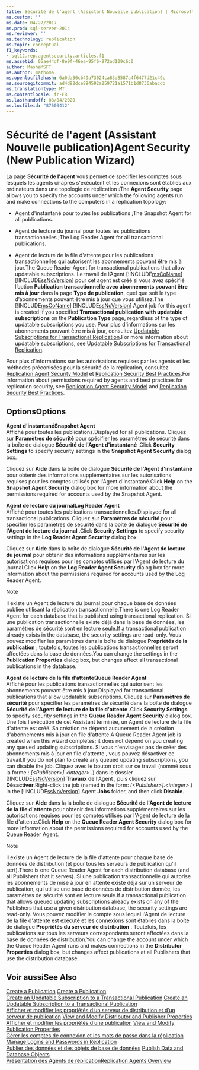 ```yaml
---
title: Sécurité de l’agent (Assistant Nouvelle publication) | Microsoft Docs
ms.custom: ''
ms.date: 04/27/2017
ms.prod: sql-server-2014
ms.reviewer: ''
ms.technology: replication
ms.topic: conceptual
f1_keywords:
- sql12.rep.agentsecurity.articles.f1
ms.assetid: 05ae44df-8e9f-46ea-95f6-972ad109c6c0
author: MashaMSFT
ms.author: mathoma
ms.openlocfilehash: 6a0da30cb49a73024ca83d8587a4f6477d21c49c
ms.sourcegitcommit: ad4d92dce894592a259721a1571b1d8736abacdb
ms.translationtype: MT
ms.contentlocale: fr-FR
ms.lasthandoff: 08/04/2020
ms.locfileid: "87603412"
---
```

# <a name="agent-security-new-publication-wizard"></a><span data-ttu-id="2a65b-102">Sécurité de l'agent (Assistant Nouvelle publication)</span><span class="sxs-lookup"><span data-stu-id="2a65b-102">Agent Security (New Publication Wizard)</span></span>
  <span data-ttu-id="2a65b-103">La page **Sécurité de l'agent** vous permet de spécifier les comptes sous lesquels les agents ci-après s'exécutent et les connexions sont établies aux ordinateurs dans une topologie de réplication :</span><span class="sxs-lookup"><span data-stu-id="2a65b-103">The **Agent Security** page allows you to specify the accounts under which the following agents run and make connections to the computers in a replication topology:</span></span>  
  
-   <span data-ttu-id="2a65b-104">Agent d'instantané pour toutes les publications ;</span><span class="sxs-lookup"><span data-stu-id="2a65b-104">The Snapshot Agent for all publications.</span></span>  
  
-   <span data-ttu-id="2a65b-105">Agent de lecture du journal pour toutes les publications transactionnelles ;</span><span class="sxs-lookup"><span data-stu-id="2a65b-105">The Log Reader Agent for all transactional publications.</span></span>  
  
-   <span data-ttu-id="2a65b-106">Agent de lecture de la file d'attente pour les publications transactionnelles qui autorisent les abonnements pouvant être mis à jour.</span><span class="sxs-lookup"><span data-stu-id="2a65b-106">The Queue Reader Agent for transactional publications that allow updatable subscriptions.</span></span> <span data-ttu-id="2a65b-107">Le travail de l’Agent [!INCLUDE[msCoName](../../includes/msconame-md.md)] [!INCLUDE[ssNoVersion](../../includes/ssnoversion-md.md)] pour cet agent est créé si vous avez spécifié l’option **Publication transactionnelle avec abonnements pouvant être mis à jour** dans la page **Type de publication**, quel que soit le type d’abonnements pouvant être mis à jour que vous utilisez.</span><span class="sxs-lookup"><span data-stu-id="2a65b-107">The [!INCLUDE[msCoName](../../includes/msconame-md.md)] [!INCLUDE[ssNoVersion](../../includes/ssnoversion-md.md)] Agent job for this agent is created if you specified **Transactional publication with updatable subscriptions** on the **Publication Type** page, regardless of the type of updatable subscriptions you use.</span></span> <span data-ttu-id="2a65b-108">Pour plus d'informations sur les abonnements pouvant être mis à jour, consultez [Updatable Subscriptions for Transactional Replication](transactional/updatable-subscriptions-for-transactional-replication.md).</span><span class="sxs-lookup"><span data-stu-id="2a65b-108">For more information about updatable subscriptions, see [Updatable Subscriptions for Transactional Replication](transactional/updatable-subscriptions-for-transactional-replication.md).</span></span>  
  
 <span data-ttu-id="2a65b-109">Pour plus d'informations sur les autorisations requises par les agents et les méthodes préconisées pour la sécurité de la réplication, consultez [Replication Agent Security Model](security/replication-agent-security-model.md) et [Replication Security Best Practices](security/replication-security-best-practices.md).</span><span class="sxs-lookup"><span data-stu-id="2a65b-109">For information about permissions required by agents and best practices for replication security, see [Replication Agent Security Model](security/replication-agent-security-model.md) and [Replication Security Best Practices](security/replication-security-best-practices.md).</span></span>  
  
## <a name="options"></a><span data-ttu-id="2a65b-110">Options</span><span class="sxs-lookup"><span data-stu-id="2a65b-110">Options</span></span>  
 <span data-ttu-id="2a65b-111">**Agent d’instantané**</span><span class="sxs-lookup"><span data-stu-id="2a65b-111">**Snapshot Agent**</span></span>  
 <span data-ttu-id="2a65b-112">Affiché pour toutes les publications.</span><span class="sxs-lookup"><span data-stu-id="2a65b-112">Displayed for all publications.</span></span> <span data-ttu-id="2a65b-113">Cliquez sur **Paramètres de sécurité** pour spécifier les paramètres de sécurité dans la boîte de dialogue **Sécurité de l'Agent d'instantané** .</span><span class="sxs-lookup"><span data-stu-id="2a65b-113">Click **Security Settings** to specify security settings in the **Snapshot Agent Security** dialog box.</span></span>  
  
 <span data-ttu-id="2a65b-114">Cliquez sur **Aide** dans la boîte de dialogue **Sécurité de l'Agent d'instantané** pour obtenir des informations supplémentaires sur les autorisations requises pour les comptes utilisés par l'Agent d'instantané.</span><span class="sxs-lookup"><span data-stu-id="2a65b-114">Click **Help** on the **Snapshot Agent Security** dialog box for more information about the permissions required for accounts used by the Snapshot Agent.</span></span>  
  
 <span data-ttu-id="2a65b-115">**Agent de lecture du journal**</span><span class="sxs-lookup"><span data-stu-id="2a65b-115">**Log Reader Agent**</span></span>  
 <span data-ttu-id="2a65b-116">Affiché pour toutes les publications transactionnelles.</span><span class="sxs-lookup"><span data-stu-id="2a65b-116">Displayed for all transactional publications.</span></span> <span data-ttu-id="2a65b-117">Cliquez sur **Paramètres de sécurité** pour spécifier les paramètres de sécurité dans la boîte de dialogue **Sécurité de l'Agent de lecture du journal** .</span><span class="sxs-lookup"><span data-stu-id="2a65b-117">Click **Security Settings** to specify security settings in the **Log Reader Agent Security** dialog box.</span></span>  
  
 <span data-ttu-id="2a65b-118">Cliquez sur **Aide** dans la boîte de dialogue **Sécurité de l'Agent de lecture du journal** pour obtenir des informations supplémentaires sur les autorisations requises pour les comptes utilisés par l'Agent de lecture du journal.</span><span class="sxs-lookup"><span data-stu-id="2a65b-118">Click **Help** on the **Log Reader Agent Security** dialog box for more information about the permissions required for accounts used by the Log Reader Agent.</span></span>  
  
> [!NOTE]  
>  <span data-ttu-id="2a65b-119">Il existe un Agent de lecture du journal pour chaque base de données publiée utilisant la réplication transactionnelle.</span><span class="sxs-lookup"><span data-stu-id="2a65b-119">There is one Log Reader Agent for each database that is published using transactional replication.</span></span> <span data-ttu-id="2a65b-120">Si une publication transactionnelle existe déjà dans la base de données, les paramètres de sécurité sont en lecture seule.</span><span class="sxs-lookup"><span data-stu-id="2a65b-120">If a transactional publication already exists in the database, the security settings are read-only.</span></span> <span data-ttu-id="2a65b-121">Vous pouvez modifier les paramètres dans la boîte de dialogue **Propriétés de la publication** ; toutefois, toutes les publications transactionnelles seront affectées dans la base de données.</span><span class="sxs-lookup"><span data-stu-id="2a65b-121">You can change the settings in the **Publication Properties** dialog box, but changes affect all transactional publications in the database.</span></span>  
  
 <span data-ttu-id="2a65b-122">**Agent de lecture de la file d’attente**</span><span class="sxs-lookup"><span data-stu-id="2a65b-122">**Queue Reader Agent**</span></span>  
 <span data-ttu-id="2a65b-123">Affiché pour les publications transactionnelles qui autorisent les abonnements pouvant être mis à jour.</span><span class="sxs-lookup"><span data-stu-id="2a65b-123">Displayed for transactional publications that allow updatable subscriptions.</span></span> <span data-ttu-id="2a65b-124">Cliquez sur **Paramètres de sécurité** pour spécifier les paramètres de sécurité dans la boîte de dialogue **Sécurité de l'Agent de lecture de la file d'attente** .</span><span class="sxs-lookup"><span data-stu-id="2a65b-124">Click **Security Settings** to specify security settings in the **Queue Reader Agent Security** dialog box.</span></span> <span data-ttu-id="2a65b-125">Une fois l'exécution de cet Assistant terminée, un Agent de lecture de la file d'attente est créé. Sa création ne dépend aucunement de la création d'abonnements mis à jour en file d'attente.</span><span class="sxs-lookup"><span data-stu-id="2a65b-125">A Queue Reader Agent job is created when this wizard completes; it does not depend on you creating any queued updating subscriptions.</span></span> <span data-ttu-id="2a65b-126">Si vous n'envisagez pas de créer des abonnements mis à jour en file d'attente , vous pouvez désactiver ce travail.</span><span class="sxs-lookup"><span data-stu-id="2a65b-126">If you do not plan to create any queued updating subscriptions, you can disable the job.</span></span> <span data-ttu-id="2a65b-127">Cliquez avec le bouton droit sur ce travail (nommé sous la forme :  *[\<Publisher>].\<integer>* .) dans le dossier [!INCLUDE[ssNoVersion](../../includes/ssnoversion-md.md)] **Travaux** de l'Agent , puis cliquez sur **Désactiver**.</span><span class="sxs-lookup"><span data-stu-id="2a65b-127">Right-click the job (named in the form: *[\<Publisher>].\<integer>*.) in the [!INCLUDE[ssNoVersion](../../includes/ssnoversion-md.md)] Agent **Jobs** folder, and then click **Disable**.</span></span>  
  
 <span data-ttu-id="2a65b-128">Cliquez sur **Aide** dans la la boîte de dialogue **Sécurité de l'Agent de lecture de la file d'attente** pour obtenir des informations supplémentaires sur les autorisations requises pour les comptes utilisés par l'Agent de lecture de la file d'attente.</span><span class="sxs-lookup"><span data-stu-id="2a65b-128">Click **Help** on the **Queue Reader Agent Security** dialog box for more information about the permissions required for accounts used by the Queue Reader Agent.</span></span>  
  
> [!NOTE]  
>  <span data-ttu-id="2a65b-129">Il existe un Agent de lecture de la file d'attente pour chaque base de données de distribution (et pour tous les serveurs de publication qu'il sert).</span><span class="sxs-lookup"><span data-stu-id="2a65b-129">There is one Queue Reader Agent for each distribution database (and all Publishers that it serves).</span></span> <span data-ttu-id="2a65b-130">Si une publication transactionnelle qui autorise les abonnements de mise à jour en attente existe déjà sur un serveur de publication, qui utilise une base de données de distribution donnée, les paramètres de sécurité sont en lecture seule.</span><span class="sxs-lookup"><span data-stu-id="2a65b-130">If a transactional publication that allows queued updating subscriptions already exists on any of the Publishers that use a given distribution database, the security settings are read-only.</span></span> <span data-ttu-id="2a65b-131">Vous pouvez modifier le compte sous lequel l'Agent de lecture de la file d'attente est exécuté et les connexions sont établies dans la boîte de dialogue **Propriétés du serveur de distribution** . Toutefois, les publications sur tous les serveurs correspondants seront affectées dans la base de données de distribution.</span><span class="sxs-lookup"><span data-stu-id="2a65b-131">You can change the account under which the Queue Reader Agent runs and makes connections in the **Distributor Properties** dialog box, but changes affect publications at all Publishers that use the distribution database.</span></span>  
  
## <a name="see-also"></a><span data-ttu-id="2a65b-132">Voir aussi</span><span class="sxs-lookup"><span data-stu-id="2a65b-132">See Also</span></span>  
 <span data-ttu-id="2a65b-133">[Create a Publication](publish/create-a-publication.md) </span><span class="sxs-lookup"><span data-stu-id="2a65b-133">[Create a Publication](publish/create-a-publication.md) </span></span>  
 <span data-ttu-id="2a65b-134">[Create an Updatable Subscription to a Transactional Publication](publish/create-an-updatable-subscription-to-a-transactional-publication.md) </span><span class="sxs-lookup"><span data-stu-id="2a65b-134">[Create an Updatable Subscription to a Transactional Publication](publish/create-an-updatable-subscription-to-a-transactional-publication.md) </span></span>  
 <span data-ttu-id="2a65b-135">[Afficher et modifier les propriétés d’un serveur de distribution et d’un serveur de publication](view-and-modify-distributor-and-publisher-properties.md) </span><span class="sxs-lookup"><span data-stu-id="2a65b-135">[View and Modify Distributor and Publisher Properties](view-and-modify-distributor-and-publisher-properties.md) </span></span>  
 <span data-ttu-id="2a65b-136">[Afficher et modifier les propriétés d’une publication](publish/view-and-modify-publication-properties.md) </span><span class="sxs-lookup"><span data-stu-id="2a65b-136">[View and Modify Publication Properties](publish/view-and-modify-publication-properties.md) </span></span>  
 <span data-ttu-id="2a65b-137">[Gérer les comptes de connexion et les mots de passe dans la réplication](security/identity-and-access-control-replication.md#manage-logins-and-passwords-in-replication) </span><span class="sxs-lookup"><span data-stu-id="2a65b-137">[Manage Logins and Passwords in Replication](security/identity-and-access-control-replication.md#manage-logins-and-passwords-in-replication) </span></span>  
 <span data-ttu-id="2a65b-138">[Publier des données et des objets de base de données](publish/publish-data-and-database-objects.md) </span><span class="sxs-lookup"><span data-stu-id="2a65b-138">[Publish Data and Database Objects](publish/publish-data-and-database-objects.md) </span></span>  
 [<span data-ttu-id="2a65b-139">Présentation des Agents de réplication</span><span class="sxs-lookup"><span data-stu-id="2a65b-139">Replication Agents Overview</span></span>](agents/replication-agents-overview.md)  
  
  
